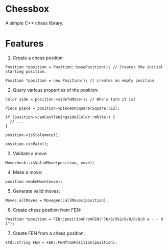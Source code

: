 # Chessbox

A simple C++ chess library.

# Features
1. Create a chess position:
```
Position *position = Position::basePosition(); // Creates the initial starting position.
```
```
Position *position = new Position(); // creates an empty position
```
2. Query various properties of the position:
```
Color side = position->sideToMove(); // Who's turn it is?
```
```
Piece piece = position->pieceOnSquare(Square::E2);
```
```
if (position->canCastleKingside(Color::White)) { 
  // ... 
}
```
```
position->isStalemate();
```
```
position->isMate();
```
3. Validate a move:
```
Movecheck::isValidMove(position, move);
```
4. Make a move:
```
position->makeMove(move);
```
5. Generate valid moves:
```
Moves allMoves = Movegen::allMoves(position);
```
6. Create chess position from FEN:
```
Position *position = FEN::positionFromFEN("7K/8/5k2/8/8/8/8/8 w - - 0 1");
```
7. Create FEN from a chess position:
```
std::string FEN = FEN::FENfromPosition(position);
```


